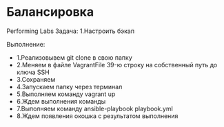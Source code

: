 # Балансировка
Performing Labs
Задача:
1.Настроить бэкап

 Выполнение:
 * 1.Реализовывем git clone в свою папку
 * 2.Меняем в файле VagrantFile 39-ю строку на собственный путь до ключа SSH
 * 3.Сохраняем 
 * 4.Запускаем папку через терминал
 * 5.Выполняем команду vagrant up
 * 6.Ждем выполнения команды
 * 7.Выполняем команду ansible-playbook playbook.yml
 * 8.Ждем появления окошка с результатом выполнения



